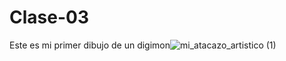 # Clase-03

Este es mi primer dibujo de un digimon![mi_atacazo_artistico (1)](https://user-images.githubusercontent.com/101229924/159743946-72f27a4e-23e2-492f-8d6a-76648f15b9e9.jpg)
